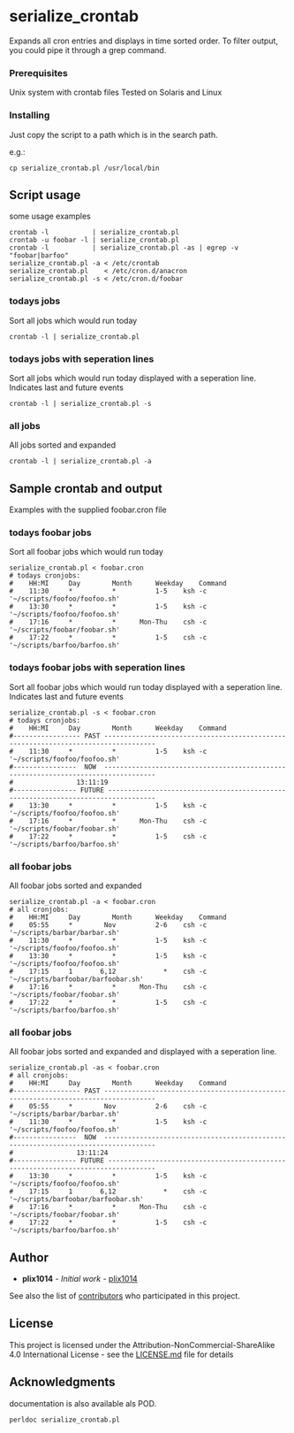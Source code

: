 # serialize_crontab

Expands all cron entries and displays in time sorted order.
To filter output, you could pipe it through a grep command.


### Prerequisites

Unix system with crontab files
Tested on Solaris and Linux


### Installing

Just copy the script to a path which is in the search path.

e.g.:
```
cp serialize_crontab.pl /usr/local/bin
```


## Script usage

some usage examples
```
crontab -l           | serialize_crontab.pl
crontab -u foobar -l | serialize_crontab.pl
crontab -l           | serialize_crontab.pl -as | egrep -v "foobar|barfoo"
serialize_crontab.pl -a < /etc/crontab
serialize_crontab.pl    < /etc/cron.d/anacron
serialize_crontab.pl -s < /etc/cron.d/foobar
```

### todays jobs

Sort all jobs which would run today
```
crontab -l | serialize_crontab.pl
```

### todays jobs with seperation lines

Sort all jobs which would run today displayed with a seperation line.
Indicates last and future events
```
crontab -l | serialize_crontab.pl -s
```

### all jobs 

All jobs sorted and expanded
```
crontab -l | serialize_crontab.pl -a
```

## Sample crontab and output

Examples with the supplied foobar.cron file

### todays foobar jobs

Sort all foobar jobs which would run today
```
serialize_crontab.pl < foobar.cron
# todays cronjobs: 
#    HH:MI     Day        Month      Weekday    Command
#    11:30     *          *          1-5	ksh -c '~/scripts/foofoo/foofoo.sh'
#    13:30     *          *          1-5	ksh -c '~/scripts/foofoo/foofoo.sh'
#    17:16     *          *      Mon-Thu	csh -c '~/scripts/foobar/foobar.sh'
#    17:22     *          *          1-5	csh -c '~/scripts/barfoo/barfoo.sh'
```

### todays foobar jobs with seperation lines

Sort all foobar jobs which would run today displayed with a seperation line.
Indicates last and future events
```
serialize_crontab.pl -s < foobar.cron
# todays cronjobs: 
#    HH:MI     Day        Month      Weekday    Command
#----------------- PAST -----------------------------------------------------------------------------------
#    11:30     *          *          1-5	ksh -c '~/scripts/foofoo/foofoo.sh'
#----------------  NOW  -----------------------------------------------------------------------------------
#                13:11:19
#---------------- FUTURE ----------------------------------------------------------------------------------
#    13:30     *          *          1-5	ksh -c '~/scripts/foofoo/foofoo.sh'
#    17:16     *          *      Mon-Thu	csh -c '~/scripts/foobar/foobar.sh'
#    17:22     *          *          1-5	csh -c '~/scripts/barfoo/barfoo.sh'
```

### all foobar jobs 

All foobar jobs sorted and expanded
```
serialize_crontab.pl -a < foobar.cron
# all cronjobs: 
#    HH:MI     Day        Month      Weekday    Command
#    05:55     *        Nov          2-6	csh -c '~/scripts/barbar/barbar.sh'
#    11:30     *          *          1-5	ksh -c '~/scripts/foofoo/foofoo.sh'
#    13:30     *          *          1-5	ksh -c '~/scripts/foofoo/foofoo.sh'
#    17:15     1       6,12            *	csh -c '~/scripts/barfoobar/barfoobar.sh'
#    17:16     *          *      Mon-Thu	csh -c '~/scripts/foobar/foobar.sh'
#    17:22     *          *          1-5	csh -c '~/scripts/barfoo/barfoo.sh'
```


### all foobar jobs 

All foobar jobs sorted and expanded and displayed with a seperation line.
```
serialize_crontab.pl -as < foobar.cron
# all cronjobs: 
#    HH:MI     Day        Month      Weekday    Command
#----------------- PAST -----------------------------------------------------------------------------------
#    05:55     *        Nov          2-6	csh -c '~/scripts/barbar/barbar.sh'
#    11:30     *          *          1-5	ksh -c '~/scripts/foofoo/foofoo.sh'
#----------------  NOW  -----------------------------------------------------------------------------------
#                13:11:24
#---------------- FUTURE ----------------------------------------------------------------------------------
#    13:30     *          *          1-5	ksh -c '~/scripts/foofoo/foofoo.sh'
#    17:15     1       6,12            *	csh -c '~/scripts/barfoobar/barfoobar.sh'
#    17:16     *          *      Mon-Thu	csh -c '~/scripts/foobar/foobar.sh'
#    17:22     *          *          1-5	csh -c '~/scripts/barfoo/barfoo.sh'
```

## Author

* **plix1014** - *Initial work* - [plix1014](https://github.com/plix1014)

See also the list of [contributors](https://github.com/your/project/contributors) who participated in this project.


## License

This project is licensed under the Attribution-NonCommercial-ShareAlike 4.0 International License - see the [LICENSE.md](LICENSE.md) file for details


## Acknowledgments

documentation is also available als POD.

```
perldoc serialize_crontab.pl
```

